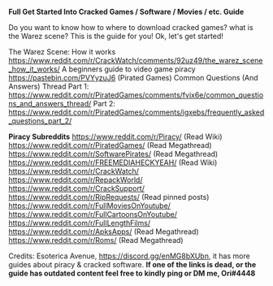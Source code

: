 **Full Get Started Into Cracked Games / Software / Movies / etc. Guide**

Do you want to know how to where to download cracked games? what is the Warez scene? This is the guide for you! Ok, let's get started!

The Warez Scene: How it works <https://www.reddit.com/r/CrackWatch/comments/92uz49/the_warez_scene_how_it_works/>
A beginners guide to video game piracy <https://pastebin.com/PVYyzuJ6>
(Pirated Games) Common Questions (And Answers) Thread Part 1: <https://www.reddit.com/r/PiratedGames/comments/fvix6e/common_questions_and_answers_thread/>
Part 2: <https://www.reddit.com/r/PiratedGames/comments/igxebs/frequently_asked_questions_part_2/>

**Piracy Subreddits**
<https://www.reddit.com/r/Piracy/> (Read Wiki)
<https://www.reddit.com/r/PiratedGames/> (Read Megathread)
<https://www.reddit.com/r/SoftwarePirates/> (Read Megathread)
<https://www.reddit.com/r/FREEMEDIAHECKYEAH/> (Read Wiki)
<https://www.reddit.com/r/CrackWatch/>
<https://www.reddit.com/r/RepackWorld/>
<https://www.reddit.com/r/CrackSupport/>
<https://www.reddit.com/r/RipRequests/> (Read pinned posts)
<https://www.reddit.com/r/FullMoviesOnYoutube/>
<https://www.reddit.com/r/FullCartoonsOnYoutube/>
<https://www.reddit.com/r/FullLengthFilms/>
<https://www.reddit.com/r/ApksApps/> (Read Megathread)
<https://www.reddit.com/r/Roms/> (Read Megathread)

Credits: Esoterica Avenue, <https://discord.gg/enMG8bXUbn>, it has more guides about piracy & cracked software.
**If one of the links is dead, or the guide has outdated content feel free to kindly ping or DM me, Ori#4448**
